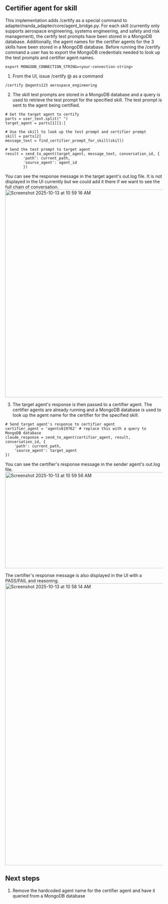 ## Certifier agent for skill

This implementation adds /certify as a special command to adapter/nanda_adapter/core/agent_bridge.py. For each skill (currently only supports aerospace engineering, systems engineering, and safety and risk management), the certify test prompts have been stored in a MongoDB database. Additionally, the agent names for the certifier agents for the 3 skills have been stored in a MongoDB database. Before running the /certify command a user has to export the MongoDB credentials needed to look up the test prompts and certifier agent names.
```
export MONGODB_CONNECTION_STRING=<your-connection-string>
```

1. From the UI, issue /certify @<agent-to-certify> <skill-to-certify> as a command
```
/certify @agents123 aerospace_engineering
```

2. The skill test prompts are stored in a MongoDB database and a query is used to retrieve the test prompt for the specified skill. The test prompt is sent to the agent being certified.
```
# Get the target agent to certify
parts = user_text.split(" ")
target_agent = parts[1][1:]

# Use the skill to look up the test prompt and certifier prompt
skill = parts[2]
message_text = find_certifier_prompt_for_skill(skill)

# Send the test prompt to target agent
result = send_to_agent(target_agent, message_text, conversation_id, {
        'path': current_path,
        'source_agent': agent_id
        })
```
You can see the response message in the target agent's out.log file. It is not displayed in the UI currently but we could add it there if we want to see the full chain of conversation.
<img width="983" height="664" alt="Screenshot 2025-10-13 at 10 59 16 AM" src="https://github.com/user-attachments/assets/4dce1c01-7c39-4f8e-8a02-3d48dd82060e" />

3. The target agent's response is then passed to a certifier agent. The certifier agents are already running and a MongoDB database is used to look up the agent name for the certifier for the specified skill.
```
# Send target agent's response to certifier agent
certifier_agent = 'agents619762' # replace this with a query to MongoDB database
claude_response = send_to_agent(certifier_agent, result, conversation_id, {
    'path': current_path,
    'source_agent': target_agent
})
```
You can see the certifier's response message in the sender agent's out.log file.
<img width="972" height="307" alt="Screenshot 2025-10-13 at 10 59 56 AM" src="https://github.com/user-attachments/assets/5c102fc0-4562-449b-a01a-40614d855cb1" />

The certifier's response message is also displayed in the UI with a PASS/FAIL and reasoning.
<img width="933" height="901" alt="Screenshot 2025-10-13 at 10 58 14 AM" src="https://github.com/user-attachments/assets/9d3b4540-8a3d-4139-9457-0110db30659d" />

## Next steps
1. Remove the hardcoded agent name for the certifier agent and have it queried from a MongoDB database
